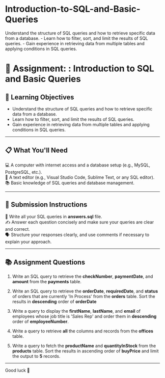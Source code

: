 # Introduction-to-SQL-and-Basic-Queries
 Understand the structure of SQL queries and how to retrieve specific data from a database.   - Learn how to filter, sort, and limit the results of SQL queries.   - Gain experience in retrieving data from multiple tables and applying conditions in SQL queries.


# 📝 Assignment: : Introduction to SQL and Basic Queries

## 🎯 Learning Objectives  
- Understand the structure of SQL queries and how to retrieve specific data from a database.  
- Learn how to filter, sort, and limit the results of SQL queries.  
- Gain experience in retrieving data from multiple tables and applying conditions in SQL queries.

---

## 📋 What You'll Need  
💻 A computer with internet access and a database setup (e.g., MySQL, PostgreSQL, etc.).  
📝 A text editor (e.g., Visual Studio Code, Sublime Text, or any SQL editor).  
📚 Basic knowledge of SQL queries and database management.

---

## 📝 Submission Instructions  
📂 Write all your SQL queries in **answers.sql** file.  
✍️ Answer each question concisely and make sure your queries are clear and correct.  
🗣️ Structure your responses clearly, and use comments if necessary to explain your approach.

---
## 📚 Assignment Questions    

1. Write an SQL query to retrieve the **checkNumber**, **paymentDate**, and **amount** from the **payments** table.  

2. Write an SQL query to retrieve the **orderDate**, **requiredDate**, and **status** of orders that are currently 'In Process' from the **orders** table. Sort the results in **descending** order of **orderDate**

3. Write a query to display the **firstName**, **lastName**, and **email** of employees whose job title is 'Sales Rep' and order them in **descending** order of **employeeNumber**.  

4. Write a query to retrieve **all** the columns and records from the **offices** table.  

5. Write a query to fetch the **productName** and **quantityInStock** from the **products** table. Sort the results in ascending order of **buyPrice** and limit the output to **5** records.  
   
---
Good luck 🚀
